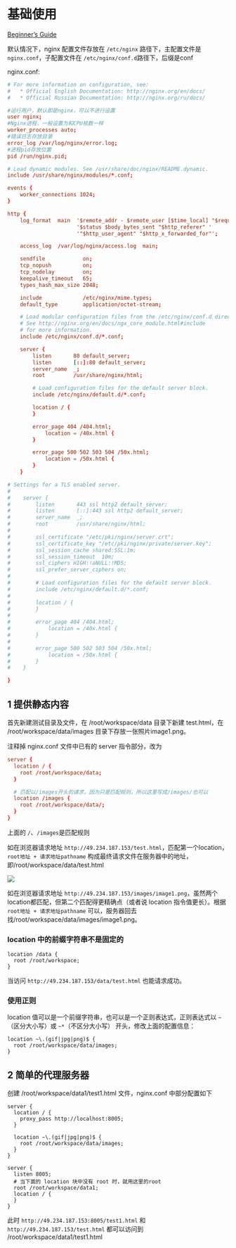 # 基础使用

[Beginner’s Guide](http://nginx.org/en/docs/beginners_guide.html)

默认情况下，nginx 配置文件存放在 `/etc/nginx` 路径下，主配置文件是 `nginx.conf`，子配置文件在 `/etc/nginx/conf.d`路径下，后缀是conf

nginx.conf:

```conf
# For more information on configuration, see:
#   * Official English Documentation: http://nginx.org/en/docs/
#   * Official Russian Documentation: http://nginx.org/ru/docs/

#运行用户，默认即是nginx，可以不进行设置
user nginx;
#Nginx进程，一般设置为和CPU核数一样
worker_processes auto;
#错误日志存放目录
error_log /var/log/nginx/error.log;
#进程pid存放位置
pid /run/nginx.pid;

# Load dynamic modules. See /usr/share/doc/nginx/README.dynamic.
include /usr/share/nginx/modules/*.conf;

events {
    worker_connections 1024;
}

http {
    log_format  main  '$remote_addr - $remote_user [$time_local] "$request" '
                      '$status $body_bytes_sent "$http_referer" '
                      '"$http_user_agent" "$http_x_forwarded_for"';

    access_log  /var/log/nginx/access.log  main;

    sendfile            on;
    tcp_nopush          on;
    tcp_nodelay         on;
    keepalive_timeout   65;
    types_hash_max_size 2048;

    include             /etc/nginx/mime.types;
    default_type        application/octet-stream;

    # Load modular configuration files from the /etc/nginx/conf.d directory.
    # See http://nginx.org/en/docs/ngx_core_module.html#include
    # for more information.
    include /etc/nginx/conf.d/*.conf;

    server {
        listen       80 default_server;
        listen       [::]:80 default_server;
        server_name  _;
        root         /usr/share/nginx/html;

        # Load configuration files for the default server block.
        include /etc/nginx/default.d/*.conf;

        location / {
        }

        error_page 404 /404.html;
            location = /40x.html {
        }

        error_page 500 502 503 504 /50x.html;
            location = /50x.html {
        }
    }

# Settings for a TLS enabled server.
#
#    server {
#        listen       443 ssl http2 default_server;
#        listen       [::]:443 ssl http2 default_server;
#        server_name  _;
#        root         /usr/share/nginx/html;
#
#        ssl_certificate "/etc/pki/nginx/server.crt";
#        ssl_certificate_key "/etc/pki/nginx/private/server.key";
#        ssl_session_cache shared:SSL:1m;
#        ssl_session_timeout  10m;
#        ssl_ciphers HIGH:!aNULL:!MD5;
#        ssl_prefer_server_ciphers on;
#
#        # Load configuration files for the default server block.
#        include /etc/nginx/default.d/*.conf;
#
#        location / {
#        }
#
#        error_page 404 /404.html;
#            location = /40x.html {
#        }
#
#        error_page 500 502 503 504 /50x.html;
#            location = /50x.html {
#        }
#    }

}
```

## 1 提供静态内容

首先新建测试目录及文件，在 /root/workspace/data 目录下新建 test.html，在 /root/workspace/data/images 目录下存放一张照片image1.png。

注释掉 nginx.conf 文件中已有的 server 指令部分，改为

```conf
server {
  location / {
    root /root/workspace/data;
  }

  # 匹配以/images开头的请求，因为只是匹配规则，所以这里写成/images/也可以
  location /images {
    root /root/workspace/data/;
  }
}
```

上面的 `/`、`/images`是匹配规则

如在浏览器请求地址 `http://49.234.187.153/test.html`，匹配第一个location，`root地址 + 请求地址pathname` 构成最终请求文件在服务器中的地址，即/root/workspace/data/test.html

![](http://image.newarea.site/2023-12-04-00-16-03.png)

如在浏览器请求地址 `http://49.234.187.153/images/image1.png`，虽然两个location都匹配，但第二个匹配得更精确点（或者说 location 指令值更长）。根据 `root地址 + 请求地址pathname` 可以，服务器回去找/root/workspace/data/images/image1.png。

### location 中的前缀字符串不是固定的

```
location /data {
  root /root/workspace;
}
```

当访问 `http://49.234.187.153/data/test.html` 也能请求成功。

### 使用正则

location 值可以是一个前缀字符串，也可以是一个正则表达式，正则表达式以 `~`（区分大小写）或 `~*`（不区分大小写） 开头，修改上面的配置信息：

```
location ~\.(gif|jpg|png)$ {
  root /root/workspace/data/images;
}
```

## 2 简单的代理服务器

创建 /root/workspace/data1/test1.html 文件，nginx.conf 中部分配置如下

```
server {
  location / {
    proxy_pass http://localhost:8005;
  }

  location ~\.(gif|jpg|png)$ {
    root /root/workspace/data/images;
  }
}

server {
  listen 8005;
  # 当下面的 location 块中没有 root 时，就用这里的root
  root /root/workspace/data1;
  location / {
  }
}
```

此时 `http://49.234.187.153:8005/test1.html` 和 `http://49.234.187.153/test.html` 都可以访问到 /root/workspace/data1/test1.html